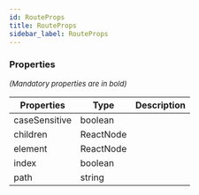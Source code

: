 ```yaml
---
id: RouteProps
title: RouteProps
sidebar_label: RouteProps
---
```




### Properties

<font size="2"><i>(Mandatory properties are in bold)</i></font>

| Properties | Type | Description |
| --------- | ---- | ----------- |
| caseSensitive | boolean |  |
| children | ReactNode |  |
| element | ReactNode |  |
| index | boolean |  |
| path | string |  |
